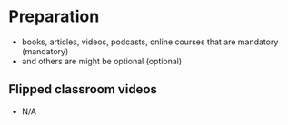  # Preparation
- books, articles, videos, podcasts, online courses that are mandatory (mandatory)
- and others are might be optional (optional)

## Flipped classroom videos
- N/A